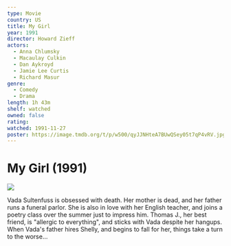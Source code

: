 ```yaml
---
type: Movie
country: US
title: My Girl
year: 1991
director: Howard Zieff
actors:
  - Anna Chlumsky
  - Macaulay Culkin
  - Dan Aykroyd
  - Jamie Lee Curtis
  - Richard Masur
genre:
  - Comedy
  - Drama
length: 1h 43m
shelf: watched
owned: false
rating:
watched: 1991-11-27
poster: https://image.tmdb.org/t/p/w500/qyJJNHteA7BUwQSey05t7qP4vRV.jpg
---
```


# My Girl (1991)

![](https://image.tmdb.org/t/p/w500/qyJJNHteA7BUwQSey05t7qP4vRV.jpg)

Vada Sultenfuss is obsessed with death. Her mother is dead, and her father runs a funeral parlor. She is also in love with her English teacher, and joins a poetry class over the summer just to impress him. Thomas J., her best friend, is "allergic to everything", and sticks with Vada despite her hangups. When Vada's father hires Shelly, and begins to fall for her, things take a turn to the worse...